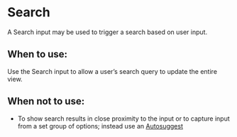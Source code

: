 # Search
A Search input may be used to trigger a search based on user input.

## When to use:
Use the Search input to allow a user’s search query to update the entire view.

## When not to use:
- To show search results in close proximity to the input or to capture input from a set group of options; instead use an [Autosuggest](/components/detail/autosuggest)
